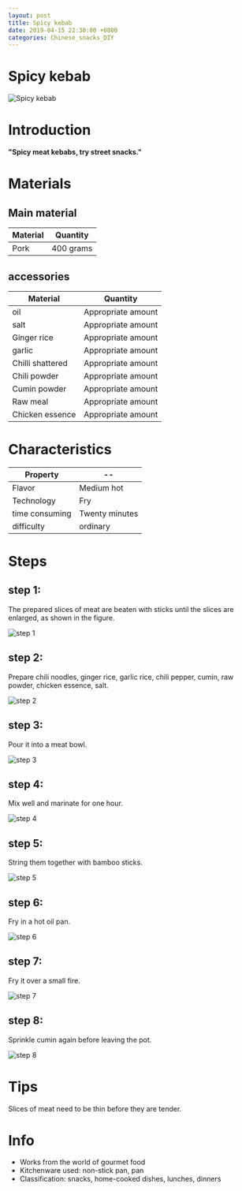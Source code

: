 ```yaml
---
layout: post
title: Spicy kebab
date: 2019-04-15 22:30:00 +0800
categories: Chinese_snacks_DIY
---
```


# Spicy kebab

![Spicy kebab]({{site.baseurl}}/img/413934/413934.jpg)

# Introduction

**"Spicy meat kebabs, try street snacks."**

# Materials


## Main material

Material|Quantity
--|--
Pork|400 grams

## accessories

Material|Quantity
--|--
oil|Appropriate amount
salt|Appropriate amount
Ginger rice|Appropriate amount
garlic|Appropriate amount
Chilli shattered|Appropriate amount
Chili powder|Appropriate amount
Cumin powder|Appropriate amount
Raw meal|Appropriate amount
Chicken essence|Appropriate amount

# Characteristics

Property|--
--|--
Flavor|Medium hot
Technology|Fry
time consuming|Twenty minutes
difficulty|ordinary

# Steps

## step 1:

The prepared slices of meat are beaten with sticks until the slices are enlarged, as shown in the figure.

![step 1]({{site.baseurl}}/img/413934/1.jpg)

## step 2:

Prepare chili noodles, ginger rice, garlic rice, chili pepper, cumin, raw powder, chicken essence, salt.

![step 2]({{site.baseurl}}/img/413934/2.jpg)

## step 3:

Pour it into a meat bowl.

![step 3]({{site.baseurl}}/img/413934/3.jpg)

## step 4:

Mix well and marinate for one hour.

![step 4]({{site.baseurl}}/img/413934/4.jpg)

## step 5:

String them together with bamboo sticks.

![step 5]({{site.baseurl}}/img/413934/5.jpg)

## step 6:

Fry in a hot oil pan.

![step 6]({{site.baseurl}}/img/413934/6.jpg)

## step 7:

Fry it over a small fire.

![step 7]({{site.baseurl}}/img/413934/7.jpg)

## step 8:

Sprinkle cumin again before leaving the pot.

![step 8]({{site.baseurl}}/img/413934/8.jpg)

# Tips

Slices of meat need to be thin before they are tender.

# Info

- Works from the world of gourmet food
- Kitchenware used: non-stick pan, pan
- Classification: snacks, home-cooked dishes, lunches, dinners